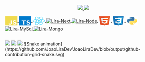 
<div align="center">
  <a href="https://github.com/JoaoLiraDev">
  <img height="150em" src="https://github-readme-stats.vercel.app/api?username=JoaoLiraDev&show_icons=true&theme=radical&include_all_commits=true&count_private=true"/>
  <img height="150em" src="https://github-readme-stats.vercel.app/api/top-langs/?username=JoaoLiraDev&layout=compact&langs_count=7&theme=radical"/>
</div>
  
<div style="display: inline_block"><br>
  <img align="center" alt="Lira-Js" height="30" width="40" src="https://raw.githubusercontent.com/devicons/devicon/master/icons/javascript/javascript-plain.svg">
  <img align="center" alt="Lira-Ts" height="30" width="40" src="https://raw.githubusercontent.com/devicons/devicon/master/icons/typescript/typescript-plain.svg">
  <img align="center" alt="Lira-React" height="30" width="40" src="https://raw.githubusercontent.com/devicons/devicon/master/icons/react/react-original.svg">
  <img align="center" alt="Lira-Next" height="30" width="40" src="https://cdn.jsdelivr.net/gh/devicons/devicon/icons/nextjs/nextjs-line.svg">
  <img align="center" alt="Lira-Node" height="30" width="40" src="https://cdn.jsdelivr.net/gh/devicons/devicon/icons/nodejs/nodejs-plain.svg">
  <img align="center" alt="Lira-HTML" height="30" width="40" src="https://raw.githubusercontent.com/devicons/devicon/master/icons/html5/html5-original.svg">
  <img align="center" alt="Lira-CSS" height="30" width="40" src="https://raw.githubusercontent.com/devicons/devicon/master/icons/css3/css3-original.svg">
  <img align="center" alt="Lira-Python" height="30" width="40" src="https://raw.githubusercontent.com/devicons/devicon/master/icons/python/python-original.svg">
  <img align="center" alt="Lira-MySql" height="30" width="40" src="https://cdn.jsdelivr.net/gh/devicons/devicon/icons/mysql/mysql-plain.svg">
  <img align="center" alt="Lira-Mongo" height="30" width="40" src="https://cdn.jsdelivr.net/gh/devicons/devicon/icons/mongodb/mongodb-original.svg">
</div>
 
  ##
  
  <div> 
  <a href="https://www.instagram.com/joao_liraah/" target="_blank"><img src="https://img.shields.io/badge/-Instagram-%23E4405F?style=for-the-badge&logo=instagram&logoColor=white" target="_blank"></a> 
  <a href = "mailto:lirajoao414@gmail.com"><img src="https://img.shields.io/badge/-Gmail-%23333?style=for-the-badge&logo=gmail&logoColor=white" target="_blank"></a>
  <a href="https://www.linkedin.com/in/jo%C3%A3o-lira-9295311a4/" target="_blank"><img src="https://img.shields.io/badge/-LinkedIn-%230077B5?style=for-the-badge&logo=linkedin&logoColor=white" target="_blank"></a> 
 ![Snake animation](https://github.com/JoaoLiraDev/JoaoLiraDev/blob/output/github-contribution-grid-snake.svg)
</div>
